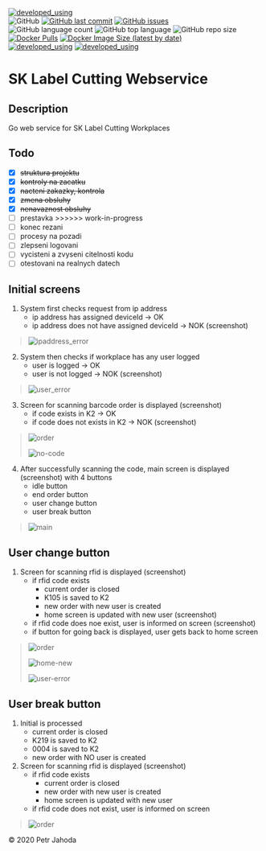 [![developed_using](https://img.shields.io/badge/developed%20using-Jetbrains%20Goland-lightgrey)](https://www.jetbrains.com/go/)
<br/>
![GitHub](https://img.shields.io/github/license/petrjahoda/sklabel_cutting_webservice)
[![GitHub last commit](https://img.shields.io/github/last-commit/petrjahoda/sklabel_cutting_webservice)](https://github.com/petrjahoda/sklabel_cutting_webservice/commits/master)
[![GitHub issues](https://img.shields.io/github/issues/petrjahoda/sklabel_cutting_webservice)](https://github.com/petrjahoda/sklabel_cutting_webservice/issues)
<br/>
![GitHub language count](https://img.shields.io/github/languages/count/petrjahoda/sklabel_cutting_webservice)
![GitHub top language](https://img.shields.io/github/languages/top/petrjahoda/sklabel_cutting_webservice)
![GitHub repo size](https://img.shields.io/github/repo-size/petrjahoda/sklabel_cutting_webservice)
<br/>
[![Docker Pulls](https://img.shields.io/docker/pulls/petrjahoda/sklabel_cutting_webservice)](https://hub.docker.com/r/petrjahoda/sklabel_cutting_webservice)
[![Docker Image Size (latest by date)](https://img.shields.io/docker/image-size/petrjahoda/sklabel_cutting_webservice?sort=date)](https://hub.docker.com/r/petrjahoda/sklabel_cutting_webservice/tags)
<br/>
[![developed_using](https://img.shields.io/badge/database-MySQL-red)](https://www.mysql.com) [![developed_using](https://img.shields.io/badge/runtime-Docker-red)](https://www.docker.com)

# SK Label Cutting Webservice

## Description
Go web service for SK Label Cutting Workplaces

## Todo
- [x] ~~struktura projektu~~
- [x] ~~kontroly na zacatku~~
- [x] ~~nacteni zakazky, kontrola~~
- [x] ~~zmena obsluhy~~
- [x] ~~nenavaznost obsluhy~~
- [ ] prestavka  >>>>>>  work-in-progress
- [ ] konec rezani
- [ ] procesy na pozadi
- [ ] zlepseni logovani
- [ ] vycisteni a zvyseni citelnosti kodu
- [ ] otestovani na realnych datech

## Initial screens
1. System first checks request from ip address
    - ip address has assigned deviceId -> OK
    - ip address does not have assigned deviceId -> NOK (screenshot)
>![ipaddress_error](screens/no-ip.png)
2. System then checks if workplace has any user logged
    - user is logged -> OK
    - user is not logged -> NOK (screenshot)
>![user_error](screens/no-user.png)
3. Screen for scanning barcode order is displayed (screenshot)
    - if code exists in K2 -> OK
    - if code does not exists in K2 -> NOK (screenshot)
>![order](screens/read-code.png)
>
>![no-code](screens/no-code.png) 
4. After successfully scanning the code, main screen is displayed (screenshot) with 4 buttons
    - idle button
    - end order button
    - user change button
    - user break button
    
>![main](screens/main.png)
 
## User change button
1. Screen for scanning rfid is displayed (screenshot)
    - if rfid code exists
        - current order is closed
        - K105 is saved to K2
        - new order with new user is created
        - home screen is updated with new user (screenshot)
    - if rfid code does noe exist, user is informed on screen (screenshot)
    - if button for going back is displayed, user gets back to home screen
    
>![order](screens/user_change.png)
>
>![home-new](screens/home_new_user.png)
>
>![user-error](screens/user_error.png)

## User break button
 1. Initial is processed
    - current order is closed
    - K219 is saved to K2
    - 0004 is saved to K2
    - new order with NO user is created
 2. Screen for scanning rfid is displayed (screenshot)
     - if rfid code exists
         - current order is closed
         - new order with new user is created
         - home screen is updated with new user
     - if rfid code does not exist, user is informed on screen
     
 >![order](screens/user_break.png)
 
© 2020 Petr Jahoda